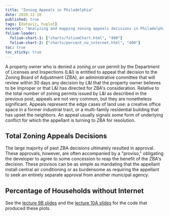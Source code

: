 ```yaml
---
title: "Zoning Appeals in Philadelphia"
date: 2020-12-18
published: true
tags: [dataviz, hvplot]
excerpt: "Analyzing and mapping zoning appeals decisions in Philadelphia."
folium-loader:
  folium-chart-1: ["charts/foliumChart.html", "400"]
  folium-chart-2: ["charts/percent_no_internet.html", "400"]
toc: true
toc_sticky: true
---
```


A property owner who is denied a zoning or use permit by the Department of Licenses and Inspections (L&I) is entitled to appeal that decision to the Zoning Board of Adjustment (ZBA), an administrative committee that will review within 30 days any decision by L&I that the property owner believes to be improper or that L&I has directed for ZBA's consideration. Relative to the total number of zoning permits issued by L&I as described in the previous post, appeals are not very common, but they are nonetheless significant. Appeals represent the edge cases of land use: a creative office space in a former industrial tract, or a multi-family residential building that has upset the neighbors. An appeal usually signals some form of underlying conflict for which the appellant is turning to ZBA for resolution.

## Total Zoning Appeals Decisions

The large majority of past ZBA decisions ultimately resulted in approval. These approvals, however, are often accompanied by a "proviso," obligating the developer to agree to some concession to reap the benefit of the ZBA's decision. These provisos can be as simple as mandating that the appellant install central air conditioning or as burdensome as requiring the appellant to seek an entirely separate approval from another municipal agency.

<div id="folium-chart-1"></div>

## Percentage of Households without Internet

<div id="folium-chart-2"></div>

See the [lecture 9B slides](https://musa-550-fall-2020.github.io/slides/lecture-9B.html) and the [lecture 10A slides](https://musa-550-fall-2020.github.io/slides/lecture-10A.html) for the code that produced these plots.
